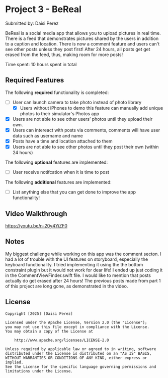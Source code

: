 # Project 3 - BeReal

Submitted by: Daisi Perez

BeReal is a social media app that allows you to upload pictures in real time. There is a feed that demonstrates pictures shared by the users in addition to a caption and location. 
There is now a comment feature and users can't see other posts unless they post first! After 24 hours, all posts get get erased from the feed, thus, making
room for more posts!

Time spent: 10 hours spent in total

## Required Features

The following **required** functionality is completed:

- [ ] User can launch camera to take photo instead of photo library
  - [X] Users without iPhones to demo this feature can manually add unique photos to their simulator's Photos app
- [X] Users are not able to see other users’ photos until they upload their own.
- [X] Users can intereact with posts via comments, comments will have user data such as username and name
- [X] Posts have a time and location attached to them
- [X] Users are not able to see other photos until they post their own (within 24 hours)	
 
The following **optional** features are implemented:

- [ ] User receive notifcation when it is time to post

The following **additional** features are implemented:

- [ ] List anything else that you can get done to improve the app functionality!

## Video Walkthrough

https://youtu.be/n-20y4YiZF0

## Notes

My biggest challenge while working on this app was the comment secton. I had a lot of trouble with the UI features on storyboard, especially the keyboard functionality.
I tried implementing it using the the bottom constraint plugin but it would not work for dear life! I ended up just coding it in the CommentViewFinder.swift file.
I would like to mention that posts actually do get erased after 24 hours! The previous posts made from part 1 of this project are long gone, as demonstrated in the video. 

## License

    Copyright [2025] [Daisi Perez]

    Licensed under the Apache License, Version 2.0 (the "License");
    you may not use this file except in compliance with the License.
    You may obtain a copy of the License at

        http://www.apache.org/licenses/LICENSE-2.0

    Unless required by applicable law or agreed to in writing, software
    distributed under the License is distributed on an "AS IS" BASIS,
    WITHOUT WARRANTIES OR CONDITIONS OF ANY KIND, either express or implied.
    See the License for the specific language governing permissions and
    limitations under the License.
